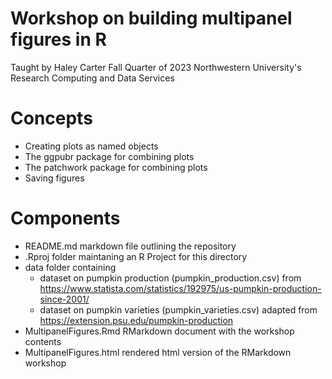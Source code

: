 # Workshop on building multipanel figures in R
 Taught by Haley Carter
 Fall Quarter of 2023
 Northwestern University's Research Computing and Data Services

# Concepts
* Creating plots as named objects
* The ggpubr package for combining plots
* The patchwork package for combining plots
* Saving figures

# Components
* README.md markdown file outlining the repository
* .Rproj folder maintaning an R Project for this directory
* data folder containing
	* dataset on pumpkin production (pumpkin\_production.csv) from https://www.statista.com/statistics/192975/us-pumpkin-production-since-2001/
	* dataset on pumpkin varieties (pumpkin\_varieties.csv) adapted from https://extension.psu.edu/pumpkin-production
* MultipanelFigures.Rmd RMarkdown document with the workshop contents
* MultipanelFigures.html rendered html version of the RMarkdown workshop